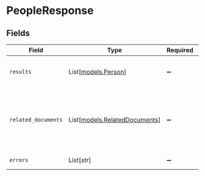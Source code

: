 # PeopleResponse


## Fields

| Field                                                                                                                                                      | Type                                                                                                                                                       | Required                                                                                                                                                   | Description                                                                                                                                                |
| ---------------------------------------------------------------------------------------------------------------------------------------------------------- | ---------------------------------------------------------------------------------------------------------------------------------------------------------- | ---------------------------------------------------------------------------------------------------------------------------------------------------------- | ---------------------------------------------------------------------------------------------------------------------------------------------------------- |
| `results`                                                                                                                                                  | List[[models.Person](../models/person.md)]                                                                                                                 | :heavy_minus_sign:                                                                                                                                         | A Person for each ID in the request, each with PersonMetadata populated.                                                                                   |
| `related_documents`                                                                                                                                        | List[[models.RelatedDocuments](../models/relateddocuments.md)]                                                                                             | :heavy_minus_sign:                                                                                                                                         | A list of documents related to this people response. This is only included if DOCUMENT_ACTIVITY is requested and only 1 person is included in the request. |
| `errors`                                                                                                                                                   | List[*str*]                                                                                                                                                | :heavy_minus_sign:                                                                                                                                         | A list of IDs that could not be found.                                                                                                                     |